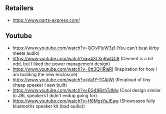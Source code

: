 ## Retailers
- https://www.parts-express.com/

## Youtube
- https://www.youtube.com/watch?v=QClvPIuW3zI (You can't beat kirby meets audio)
- https://www.youtube.com/watch?v=a43LXqRwQC8 (Cement is a bit odd, but I liked the power management design)
- https://www.youtube.com/watch?v=0tt3QHRiaRI (Inspiration for how I am building the new enclosure)
- https://www.youtube.com/watch?v=Va1Y-TCAjWI (Reupload of tiny cheap speaker I saw built)
- https://www.youtube.com/watch?v=EG49BzhTdMg (Cool design similar to JBL speakers I didn't endup going for)
- https://www.youtube.com/watch?v=H6MgsYaJEaw (Showcases fully bluetooths speaker kit (bad audio))

